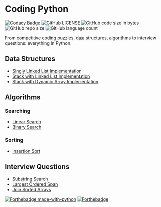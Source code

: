 # Coding Python

[![Codacy Badge](https://api.codacy.com/project/badge/Grade/cea7d69eb3f54f63bef0be6d1f025638)](https://app.codacy.com/gh/nityansuman/coding-python?utm_source=github.com&utm_medium=referral&utm_content=nityansuman/coding-python&utm_campaign=Badge_Grade_Settings)
![GitHub LICENSE](https://img.shields.io/github/license/nityansuman/coding-python)
![GitHub code size in bytes](https://img.shields.io/github/languages/code-size/nityansuman/coding-python)
![GitHub repo size](https://img.shields.io/github/repo-size/nityansuman/coding-python)
![GitHub language count](https://img.shields.io/github/languages/count/nityansuman/coding-python)

From competitive coding puzzles, data structures, algorithms to interview questions: everything in Python.

## Data Structures

- [Singly Linked List Implementation](data-structures/singly_linked_list.py)
- [Stack with Linked List Implementation](data-structures/stack.py)
- [Stack with Dynamic Array Implementation](data-structures/stack.py)

## Algorithms

### Searching

- [Linear Search](algorithms/linear_search.py)
- [Binary Search](algorithms/binary_search.py)

### Sorting

- [Insertion Sort](algorithms/insertion_sort.py)

## Interview Questions

- [Substring Search](interview/substring_search.py)
- [Largest Ordered Span](interview/largest_inorder_span.py)
- [Join Sorted Arrays](interview/join_sorted_arrays.py)

[![Forthebadge made-with-python](http://ForTheBadge.com/images/badges/made-with-python.svg)](https://www.python.org/)
[![Forthebadge](https://forthebadge.com/images/badges/built-with-love.svg)](https://forthebadge.com)
